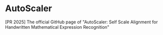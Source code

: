 # AutoScaler
[PR 2025] The official GitHub page of "AutoScaler: Self Scale Alignment for Handwritten Mathematical Expression Recognition"
